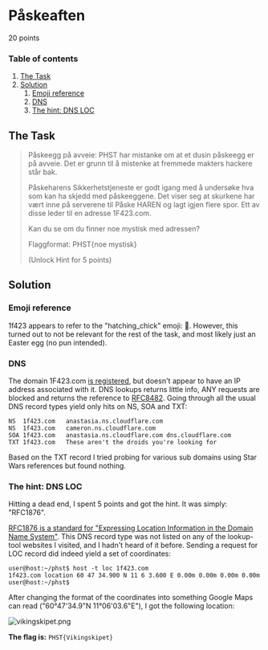 # Påskeaften
20 points

### Table of contents
1. [The Task](#the-task)
2. [Solution](#solution)
	1. [Emoji reference](#emoji-reference)
	2. [DNS](#dns)
	3. [The hint: DNS LOC](#the-hint-dns-loc)

## The Task
>Påskeegg på avveie: PHST har mistanke om at et dusin påskeegg er på avveie. Det er grunn til å mistenke at fremmede makters hackere står bak.
>
>Påskeharens Sikkerhetstjeneste er godt igang med å undersøke hva som kan ha skjedd med påskeeggene. Det viser seg at skurkene har vært inne på serverene til Påske HAREN og lagt igjen flere spor. Ett av disse leder til en adresse 1F423.com.
>
>Kan du se om du finner noe mystisk med adressen?
>
>Flaggformat: PHST{noe mystisk}
>
>(Unlock Hint for 5 points)

## Solution
### Emoji reference
1f423 appears to refer to the "hatching_chick" emoji: 🐣. However, this turned out to not be relevant for the rest of the task, and most likely just an Easter egg (no pun intended).

### DNS
The domain 1F423.com [is registered](https://who.is/whois/1f423.com), but doesn't appear to have an IP address associated with it. DNS lookups returns little info, ANY requests are blocked and returns the reference to [RFC8482](https://tools.ietf.org/html/rfc8482). Going through all the usual DNS record types yield only hits on NS, SOA and TXT:

```
NS	1f423.com	anastasia.ns.cloudflare.com
NS	1f423.com	cameron.ns.cloudflare.com
SOA	1f423.com	anastasia.ns.cloudflare.com	dns.cloudflare.com
TXT	1f423.com	These aren't the droids you're looking for
```

Based on the TXT record I tried probing for various sub domains using Star Wars references but found nothing.

### The hint: DNS LOC
Hitting a dead end, I spent 5 points and got the hint. It was simply: "RFC1876".

[RFC1876 is a standard for "Expressing Location Information in the Domain Name System"](https://tools.ietf.org/html/rfc1876). This DNS record type was not listed on any of the lookup-tool websites I visited, and I hadn't heard of it before. Sending a request for LOC record did indeed yield a set of coordinates:

```
user@host:~/phst$ host -t loc 1f423.com
1f423.com location 60 47 34.900 N 11 6 3.600 E 0.00m 0.00m 0.00m 0.00m
user@host:~/phst$
```

After changing the format of the coordinates into something Google Maps can read ("60°47'34.9"N 11°06'03.6"E"), I got the following location:

![vikingskipet.png](vikingskipet.png?raw=true)

**The flag is:** `PHST{Vikingskipet}`